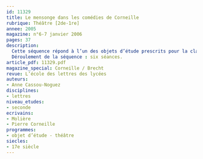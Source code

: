 ```yaml
---
id: 11329
title: Le mensonge dans les comédies de Corneille
rubrique: Théâtre [2de-1re]
annee: 2005
magazine: n°6-7 janvier 2006
pages: 37
description: 
  Cette séquence répond à l’un des objets d’étude prescrits pour la classe de seconde : « Le théâtre : les genres et les registres (le comique et le tragique) ». Elle permet en effet aux élèves de découvrir certaines notions fondamentales pour l’analyse théâtrale – coup de théâtre, péripétie, didascalies, monologue, dialogue, tirade, personnage –, ainsi que le registre comique et le genre de la comédie. De manière à initier les élèves de seconde au programme de première, elle suggère également une réflexion sur la représentation des scènes étudiées en classe, grâce à des documents iconographiques. Enfin, cette séquence est l’occasion de pratiquer différents exercices (sujets d’invention, commentaires, dissertations, mais également exposés et lectures à haute voix).
  Déroulement de la séquence : six séances.
article_pdf: 11329.pdf
magazine_special: Corneille / Brecht
revue: L’école des lettres des lycées
auteurs:
- Anne Cassou-Noguez
disciplines:
- lettres
niveau_etudes:
- seconde
ecrivains:
- Molière
- Pierre Corneille
programmes:
- objet d’étude - théâtre
siecles:
- 17e siècle
---
```

